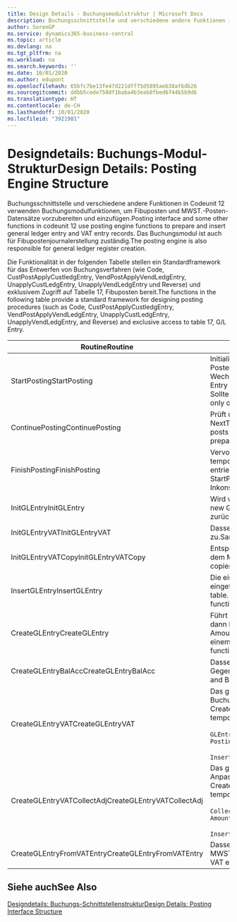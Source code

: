```yaml
---
title: Design Details - Buchungsmodulstruktur | Microsoft Docs
description: Buchungsschnittstelle und verschiedene andere Funktionen in Codeunit 12 verwenden Buchungsmodulfunktionen, um Fibuposten und MWST.-Posten-Datensätze vorzubereiten und einzufügen. Das Buchungsmodul ist auch für Fibupostenjournalerstellung zuständig.
author: SorenGP
ms.service: dynamics365-business-central
ms.topic: article
ms.devlang: na
ms.tgt_pltfrm: na
ms.workload: na
ms.search.keywords: ''
ms.date: 10/01/2020
ms.author: edupont
ms.openlocfilehash: 65bfc7be13fe47d221dff75d5895aeb38af6db26
ms.sourcegitcommit: ddbb5cede750df1baba4b3eab8fbed6744b5b9d6
ms.translationtype: HT
ms.contentlocale: de-CH
ms.lasthandoff: 10/01/2020
ms.locfileid: "3921981"
---
```

# <a name="design-details-posting-engine-structure"></a><span data-ttu-id="bfdbe-104">Designdetails: Buchungs-Modul-Struktur</span><span class="sxs-lookup"><span data-stu-id="bfdbe-104">Design Details: Posting Engine Structure</span></span>
<span data-ttu-id="bfdbe-105">Buchungsschnittstelle und verschiedene andere Funktionen in Codeunit 12 verwenden Buchungsmodulfunktionen, um Fibuposten und MWST.-Posten-Datensätze vorzubereiten und einzufügen.</span><span class="sxs-lookup"><span data-stu-id="bfdbe-105">Posting interface and some other functions in codeunit 12 use posting engine functions to prepare and insert general ledger entry and VAT entry records.</span></span> <span data-ttu-id="bfdbe-106">Das Buchungsmodul ist auch für Fibupostenjournalerstellung zuständig.</span><span class="sxs-lookup"><span data-stu-id="bfdbe-106">The posting engine is also responsible for general ledger register creation.</span></span>  
  
 <span data-ttu-id="bfdbe-107">Die Funktionalität in der folgenden Tabelle stellen ein Standardframework für das Entwerfen von Buchungsverfahren (wie Code, CustPostApplyCustledgEntry, VendPostApplyVendLedgEntry, UnapplyCustLedgEntry, UnapplyVendLedgEntry und Reverse) und exklusivem Zugriff auf Tabelle 17, Fibuposten bereit.</span><span class="sxs-lookup"><span data-stu-id="bfdbe-107">The functions in the following table provide a standard framework for designing posting procedures (such as Code, CustPostApplyCustledgEntry, VendPostApplyVendLedgEntry, UnapplyCustLedgEntry, UnapplyVendLedgEntry, and Reverse) and exclusive access to table 17, G/L Entry.</span></span>  
  
|<span data-ttu-id="bfdbe-108">Routine</span><span class="sxs-lookup"><span data-stu-id="bfdbe-108">Routine</span></span>|<span data-ttu-id="bfdbe-109">Description</span><span class="sxs-lookup"><span data-stu-id="bfdbe-109">Description</span></span>|  
|-------------|---------------------------------------|  
|<span data-ttu-id="bfdbe-110">StartPosting</span><span class="sxs-lookup"><span data-stu-id="bfdbe-110">StartPosting</span></span>|<span data-ttu-id="bfdbe-111">Initialisiert Buchungspuffer TempGLEntryBuf, sperrt Fibuposten- und MWST.-Posten-Tabellen und initialisiert Buchhaltungsperiode, Fibupostenjournal und Wechselkurs.</span><span class="sxs-lookup"><span data-stu-id="bfdbe-111">Initializes posting buffer TempGLEntryBuf, locks G/L Entry and VAT Entry tables, and initializes Accounting Period, G/L Register, and Exchange Rate.</span></span> <span data-ttu-id="bfdbe-112">Sollte nur einmal aufgerufen werden, dann ist NextEntryNo 0.</span><span class="sxs-lookup"><span data-stu-id="bfdbe-112">Should be called only once, then NextEntryNo is 0.</span></span>|  
|<span data-ttu-id="bfdbe-113">ContinuePosting</span><span class="sxs-lookup"><span data-stu-id="bfdbe-113">ContinuePosting</span></span>|<span data-ttu-id="bfdbe-114">Prüft und bucht nicht vereinnahmte MWST. für vorheriges Transaktioninkrement NextTransactionNo und bereitet das Buchen der nächsten Zeile vor.</span><span class="sxs-lookup"><span data-stu-id="bfdbe-114">Checks and posts unrealized VAT for previous transaction increment NextTransactionNo and prepares post of next line.</span></span>|  
|<span data-ttu-id="bfdbe-115">FinishPosting</span><span class="sxs-lookup"><span data-stu-id="bfdbe-115">FinishPosting</span></span>|<span data-ttu-id="bfdbe-116">Vervollständigt die Buchung durch das Einfügen von Fibuposten vom temporären Puffer in Datenbanktabelle.</span><span class="sxs-lookup"><span data-stu-id="bfdbe-116">Completes posting by inserting G/L entries from temporary buffer into database table.</span></span> <span data-ttu-id="bfdbe-117">Immer zusammen mit StartPosting verwendet.</span><span class="sxs-lookup"><span data-stu-id="bfdbe-117">Always used together with StartPosting.</span></span> <span data-ttu-id="bfdbe-118">Prüft auf Inkonsistenzen.</span><span class="sxs-lookup"><span data-stu-id="bfdbe-118">Checks for inconsistencies.</span></span>|  
|<span data-ttu-id="bfdbe-119">InitGLEntry</span><span class="sxs-lookup"><span data-stu-id="bfdbe-119">InitGLEntry</span></span>|<span data-ttu-id="bfdbe-120">Wird verwendet, um die neuen Fibuposten für Gen initialisieren.</span><span class="sxs-lookup"><span data-stu-id="bfdbe-120">Used to initialize new G/L entry for Gen.</span></span> <span data-ttu-id="bfdbe-121">Buch.-Blattzeile.</span><span class="sxs-lookup"><span data-stu-id="bfdbe-121">Jnl Line.</span></span> <span data-ttu-id="bfdbe-122">Gibt GLEntry als Parameter zurück.</span><span class="sxs-lookup"><span data-stu-id="bfdbe-122">Returns GLEntry as parameter.</span></span>|  
|<span data-ttu-id="bfdbe-123">InitGLEntryVAT</span><span class="sxs-lookup"><span data-stu-id="bfdbe-123">InitGLEntryVAT</span></span>|<span data-ttu-id="bfdbe-124">Dasselbe wie InitGLEntry, weist jedoch auch Gegenkontonr. und SummarizeVAT zu.</span><span class="sxs-lookup"><span data-stu-id="bfdbe-124">Same as InitGLEntry, but also assigns Bal. Account No. and SummarizeVAT.</span></span>|  
|<span data-ttu-id="bfdbe-125">InitGLEntryVATCopy</span><span class="sxs-lookup"><span data-stu-id="bfdbe-125">InitGLEntryVATCopy</span></span>|<span data-ttu-id="bfdbe-126">Entsprechend InitGLEntryVAT, aber kopiert auch Buchungsgruppendaten aus dem MWST.-Posten vor SummarizeVAT.</span><span class="sxs-lookup"><span data-stu-id="bfdbe-126">Similar to InitGLEntryVAT, but also copies posting groups data from VAT Entry before SummarizeVAT.</span></span>|  
|<span data-ttu-id="bfdbe-127">InsertGLEntry</span><span class="sxs-lookup"><span data-stu-id="bfdbe-127">InsertGLEntry</span></span>|<span data-ttu-id="bfdbe-128">Die einzige Funktion, die Fibuposten in globale TempGLEntryBuf-Tabelle eingefügt.</span><span class="sxs-lookup"><span data-stu-id="bfdbe-128">The only function that inserts G/L entry into global TempGLEntryBuf table.</span></span> <span data-ttu-id="bfdbe-129">Verwenden Sie immer diese Funktion für Einfügung.</span><span class="sxs-lookup"><span data-stu-id="bfdbe-129">Always use this function for insert.</span></span>|  
|<span data-ttu-id="bfdbe-130">CreateGLEntry</span><span class="sxs-lookup"><span data-stu-id="bfdbe-130">CreateGLEntry</span></span>|<span data-ttu-id="bfdbe-131">Führt ein InitGLEntry aus, weist zusätzlichen Währungs-Betrag zu und führt dann InsertGLEntry aus.</span><span class="sxs-lookup"><span data-stu-id="bfdbe-131">Performs an InitGLEntry, assigns Additional Currency Amount, and then performs InsertGLEntry.</span></span> <span data-ttu-id="bfdbe-132">Ersetzt mehrere Codezeilen mit einem einzigen Funktionsaufruf.</span><span class="sxs-lookup"><span data-stu-id="bfdbe-132">Replaces several lines of code with a single function call.</span></span>|  
|<span data-ttu-id="bfdbe-133">CreateGLEntryBalAcc</span><span class="sxs-lookup"><span data-stu-id="bfdbe-133">CreateGLEntryBalAcc</span></span>|<span data-ttu-id="bfdbe-134">Dasselbe wie CreateGLEntry, weist jedoch auch Gegenkontoart und Gegenkontonr. zu.</span><span class="sxs-lookup"><span data-stu-id="bfdbe-134">Same as CreateGLEntry, but also assigns Bal. Account Type and Bal. Account No.</span></span>|  
|<span data-ttu-id="bfdbe-135">CreateGLEntryVAT</span><span class="sxs-lookup"><span data-stu-id="bfdbe-135">CreateGLEntryVAT</span></span>|<span data-ttu-id="bfdbe-136">Das gleiche wie CreateGLEntry, aber mit zusätzlicher Verarbeitung für Buchungsgruppen und Speicherung im temporären MWST.-Puffer:</span><span class="sxs-lookup"><span data-stu-id="bfdbe-136">Same as CreateGLEntry, but with additional processing for posting groups and saving to temporary VAT buffer:</span></span><br /><br /> `GLEntry.CopyPostingGroupsFromDtldCVBuf(DtldCVLedgEntryBuf,GenJnlLine."Gen. Posting Type");`<br /><br /> `InsertVATEntriesFromTemp(DtldCVLedgEntryBuf,GLEntry);`|  
|<span data-ttu-id="bfdbe-137">CreateGLEntryVATCollectAdj</span><span class="sxs-lookup"><span data-stu-id="bfdbe-137">CreateGLEntryVATCollectAdj</span></span>|<span data-ttu-id="bfdbe-138">Das gleiche wie CreateGLEntry, aber mit zusätzlicher Sammlung von Anpassungen und Speicherung im temporären MWST.-Puffer:</span><span class="sxs-lookup"><span data-stu-id="bfdbe-138">Same as CreateGLEntry, but with additional collection of adjustments and saving to temporary VAT buffer:</span></span><br /><br /> `CollectAdjustment(AdjAmount,GLEntry.Amount,GLEntry."Additional-Currency Amount",OriginalDateSet);`<br /><br /> `InsertVATEntriesFromTemp(DtldCVLedgEntryBuf,GLEntry);`|  
|<span data-ttu-id="bfdbe-139">CreateGLEntryFromVATEntry</span><span class="sxs-lookup"><span data-stu-id="bfdbe-139">CreateGLEntryFromVATEntry</span></span>|<span data-ttu-id="bfdbe-140">Dasselbe wie CreateGLEntry, kopiert jedoch auch Buchungsgruppen von MWST.-Posten.</span><span class="sxs-lookup"><span data-stu-id="bfdbe-140">Same as CreateGLEntry, but also copies posting groups from VAT entry.</span></span>|  
  
## <a name="see-also"></a><span data-ttu-id="bfdbe-141">Siehe auch</span><span class="sxs-lookup"><span data-stu-id="bfdbe-141">See Also</span></span>  
 [<span data-ttu-id="bfdbe-142">Designdetails: Buchungs-Schnittstellenstruktur</span><span class="sxs-lookup"><span data-stu-id="bfdbe-142">Design Details: Posting Interface Structure</span></span>](design-details-posting-interface-structure.md)